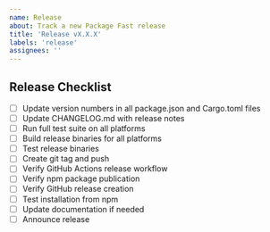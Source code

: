 ```yaml
---
name: Release
about: Track a new Package Fast release
title: 'Release vX.X.X'
labels: 'release'
assignees: ''
---
```


## Release Checklist

- [ ] Update version numbers in all package.json and Cargo.toml files
- [ ] Update CHANGELOG.md with release notes
- [ ] Run full test suite on all platforms
- [ ] Build release binaries for all platforms
- [ ] Test release binaries
- [ ] Create git tag and push
- [ ] Verify GitHub Actions release workflow
- [ ] Verify npm package publication
- [ ] Verify GitHub release creation
- [ ] Test installation from npm
- [ ] Update documentation if needed
- [ ] Announce release